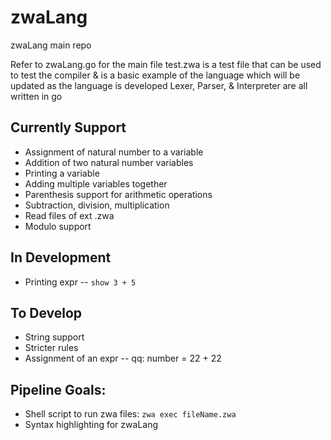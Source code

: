 # zwaLang
zwaLang main repo

Refer to zwaLang.go for the main file
test.zwa is a test file that can be used to test the compiler & is a basic example of the language which will be updated as the language is developed
Lexer, Parser, & Interpreter are all written in go

## Currently Support
- Assignment of natural number to a variable
- Addition of two natural number variables
- Printing a variable
- Adding multiple variables together
- Parenthesis support for arithmetic operations
- Subtraction, division, multiplication
- Read files of ext .zwa
- Modulo support

## In Development
- Printing expr -- `show 3 + 5`

## To Develop
- String support
- Stricter rules
- Assignment of an expr -- qq: number = 22 + 22

## Pipeline Goals:
- Shell script to run zwa files: `zwa exec fileName.zwa`
- Syntax highlighting for zwaLang
